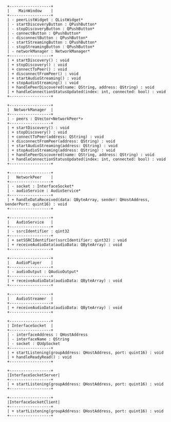      +------------------+
     |    MainWindow    |
     +------------------+
     | - peerListWidget : QListWidget*
     | - startDiscoveryButton : QPushButton*
     | - stopDiscoveryButton : QPushButton*
     | - connectButton : QPushButton*
     | - disconnectButton : QPushButton*
     | - startStreamingButton : QPushButton*
     | - stopStreamingButton : QPushButton*
     | - networkManager : NetworkManager*
     +------------------+
     | + startDiscovery() : void
     | + stopDiscovery() : void
     | + connectToPeer() : void
     | + disconnectFromPeer() : void
     | + startAudioStreaming() : void
     | + stopAudioStreaming() : void
     | + handlePeerDiscovered(name: QString, address: QString) : void
     | + handleConnectionStatusUpdated(index: int, connected: bool) : void
     +------------------+

     +------------------+
     |  NetworkManager  |
     +------------------+
     | - peers : QVector<NetworkPeer*>
     +------------------+
     | + startDiscovery() : void
     | + stopDiscovery() : void
     | + connectToPeer(address: QString) : void
     | + disconnectFromPeer(address: QString) : void
     | + startAudioStreaming(address: QString) : void
     | + stopAudioStreaming(address: QString) : void
     | + handlePeerDiscovered(name: QString, address: QString) : void
     | + handleConnectionStatusUpdated(index: int, connected: bool) : void
     +------------------+

     +------------------+
     |   NetworkPeer    |
     +------------------+
     | - socket : InterfaceSocket*
     | - audioService : AudioService*
     +------------------+
     | + handleDataReceived(data: QByteArray, sender: QHostAddress, senderPort: quint16) : void
     +------------------+

     +------------------+
     |   AudioService   |
     +------------------+
     | - ssrcIdentifier : qint32
     +------------------+
     | + setSSRCIdentifier(ssrcIdentifier: qint32) : void
     | + receiveAudioData(audioData: QByteArray) : void
     +------------------+

     +------------------+
     |   AudioPlayer    |
     +------------------+
     | - audioOutput : QAudioOutput*
     +------------------+
     | + receiveAudioData(audioData: QByteArray) : void
     +------------------+

     +------------------+
     |   AudioStreamer  |
     +------------------+
     | + receiveAudioData(audioData: QByteArray) : void
     +------------------+

     +------------------+
     | InterfaceSocket  |
     +------------------+
     | - interfaceAddress : QHostAddress
     | - interfaceName : QString
     | - socket : QUdpSocket
     +------------------+
     | + startListening(groupAddress: QHostAddress, port: quint16) : void
     | + handleReadyRead() : void
     +------------------+

     +------------------+
     |InterfaceSocketServer|
     +------------------+
     | + startListening(groupAddress: QHostAddress, port: quint16) : void
     +------------------+

     +------------------+
     |InterfaceSocketClient|
     +------------------+
     | + startListening(groupAddress: QHostAddress, port: quint16) : void
     +------------------+
